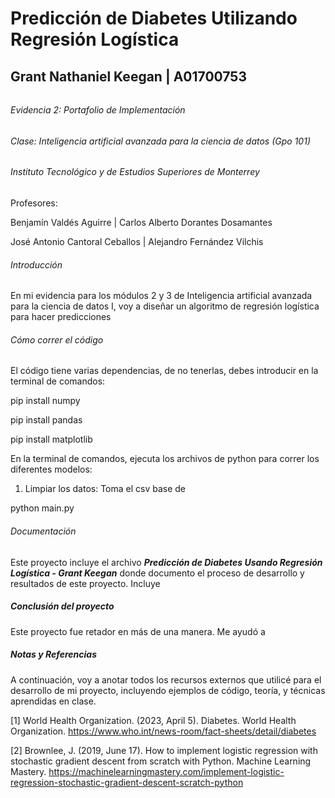 # Predicción de Diabetes Utilizando Regresión Logística

## Grant Nathaniel Keegan | A01700753

###### 

###### Evidencia 2: Portafolio de Implementación

###### Clase: Inteligencia artificial avanzada para la ciencia de datos (Gpo 101)

###### Instituto Tecnológico y de Estudios Superiores de Monterrey



Profesores:

Benjamín Valdés Aguirre | Carlos Alberto Dorantes Dosamantes

José Antonio Cantoral Ceballos | Alejandro Fernández Vilchis



###### Introducción



En mi evidencia para los módulos 2 y 3 de Inteligencia artificial avanzada para la ciencia de datos I, voy a diseñar un algoritmo de regresión logística para hacer predicciones 



###### Cómo correr el código



El código tiene varias dependencias, de no tenerlas, debes introducir en la terminal de comandos:

pip install numpy

pip install pandas

pip install matplotlib



En la terminal de comandos, ejecuta los archivos de python para correr los diferentes modelos:

1. Limpiar los datos: Toma el csv base de

python main.py



###### Documentación



Este proyecto incluye el archivo ***Predicción de Diabetes Usando Regresión Logística - Grant Keegan*** donde documento el proceso de desarrollo y resultados de este proyecto. Incluye



##### Conclusión del proyecto



Este proyecto fue retador en más de una manera. Me ayudó a



##### Notas y Referencias



A continuación, voy a anotar todos los recursos externos que utilicé para el desarrollo de mi proyecto, incluyendo ejemplos de código, teoría, y técnicas aprendidas en clase.



\[1] World Health Organization. (2023, April 5). Diabetes. World Health Organization. https://www.who.int/news-room/fact-sheets/detail/diabetes



\[2] Brownlee, J. (2019, June 17). How to implement logistic regression with stochastic gradient descent from scratch with Python. Machine Learning Mastery. https://machinelearningmastery.com/implement-logistic-regression-stochastic-gradient-descent-scratch-python

